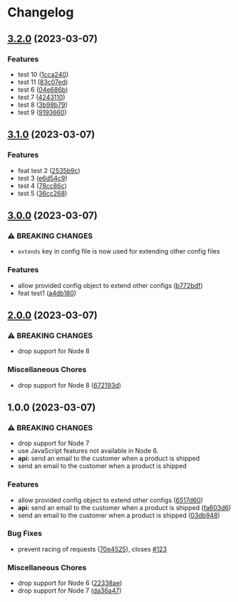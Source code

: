 # Changelog

## [3.2.0](https://github.com/sianzhan/actiontest/compare/v3.1.0...v3.2.0) (2023-03-07)


### Features

* test 10 ([1cca240](https://github.com/sianzhan/actiontest/commit/1cca240d77458814f2c8334b182c618b5bef3478))
* test 11 ([83c07ed](https://github.com/sianzhan/actiontest/commit/83c07ed9f9aac6c1126e2740446620a7c66a494b))
* test 6 ([04e686b](https://github.com/sianzhan/actiontest/commit/04e686b1ac472e43bc0f60f5a967a262a1678f74))
* test 7 ([4243110](https://github.com/sianzhan/actiontest/commit/42431105565a71c44cbdc984b214b09749095f4b))
* test 8 ([3b98b79](https://github.com/sianzhan/actiontest/commit/3b98b798c77e8f82d7a2fbc380b3ad34e390f561))
* test 9 ([9193660](https://github.com/sianzhan/actiontest/commit/9193660cacd8297846ca354a9c48d4329f15bce7))

## [3.1.0](https://github.com/sianzhan/actiontest/compare/v3.0.0...v3.1.0) (2023-03-07)


### Features

* feat test 2 ([2535b9c](https://github.com/sianzhan/actiontest/commit/2535b9c62c079be3f6647e645c1bb91724a3c67a))
* test 3 ([e6d54c9](https://github.com/sianzhan/actiontest/commit/e6d54c941f70f01e2e88c9242b10af57a5a04ad3))
* test 4 ([78cc86c](https://github.com/sianzhan/actiontest/commit/78cc86c7c2e83f832a224140856c02c1709b931d))
* test 5 ([36cc268](https://github.com/sianzhan/actiontest/commit/36cc268dac00bc8f9cc1f9e277bc4ebbc6da504f))

## [3.0.0](https://github.com/sianzhan/actiontest/compare/v2.0.0...v3.0.0) (2023-03-07)


### ⚠ BREAKING CHANGES

* `extends` key in config file is now used for extending other config files

### Features

* allow provided config object to extend other configs ([b772bdf](https://github.com/sianzhan/actiontest/commit/b772bdf7e003f2fd1d37c73559707b02f3f1e046))
* feat test1 ([a4db180](https://github.com/sianzhan/actiontest/commit/a4db1801ca478b99876bebafc8029f38da5ea999))

## [2.0.0](https://github.com/sianzhan/actiontest/compare/v1.0.0...v2.0.0) (2023-03-07)


### ⚠ BREAKING CHANGES

* drop support for Node 8

### Miscellaneous Chores

* drop support for Node 8 ([672193d](https://github.com/sianzhan/actiontest/commit/672193d8a097f8cdfb828a9cb62ba585a4fc09e1))

## 1.0.0 (2023-03-07)


### ⚠ BREAKING CHANGES

* drop support for Node 7
* use JavaScript features not available in Node 6.
* **api:** send an email to the customer when a product is shipped
* send an email to the customer when a product is shipped

### Features

* allow provided config object to extend other configs ([6517d60](https://github.com/sianzhan/actiontest/commit/6517d60f0cc66d024491d5a799304ad04a4641e0))
* **api:** send an email to the customer when a product is shipped ([fa603d6](https://github.com/sianzhan/actiontest/commit/fa603d6e9e6abe620b1efb46e552e2fcbc7723ae))
* send an email to the customer when a product is shipped ([03db948](https://github.com/sianzhan/actiontest/commit/03db9485d387faebaa5516b5b875dda49c6fb1c2))


### Bug Fixes

* prevent racing of requests ([70e4525](https://github.com/sianzhan/actiontest/commit/70e4525f6beb5e5a6086fb0ff54d45ffa8a8c9b3)), closes [#123](https://github.com/sianzhan/actiontest/issues/123)


### Miscellaneous Chores

* drop support for Node 6 ([22338ae](https://github.com/sianzhan/actiontest/commit/22338aeb6ba6dc63922c1a06b7a9f3b9f0a5830c))
* drop support for Node 7 ([da36a47](https://github.com/sianzhan/actiontest/commit/da36a47af740da9773a3df00a45b1378a0a6785c))
